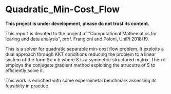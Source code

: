 # Quadratic_Min-Cost_Flow

**This project is under development, please do not trust its content.** 

This report is devoted to the project of "Computational Mathematics for 
learing and data analysis", prof. Frangioni and Poloni, UniPi 2018/19.

This is a solver for quadratic separable min-cost flow problem. It exploits
a dual approach through KKT conditions reducing the problem to a linear
system of the form Sx = b where S is a symmetric structured matrix.
Then it employs the conjugate gradient method exploiting the strucutre
of S to efficiently solve it.

This work is enriched with some experminetal benchmark assessing its
feasibiity in practice.
